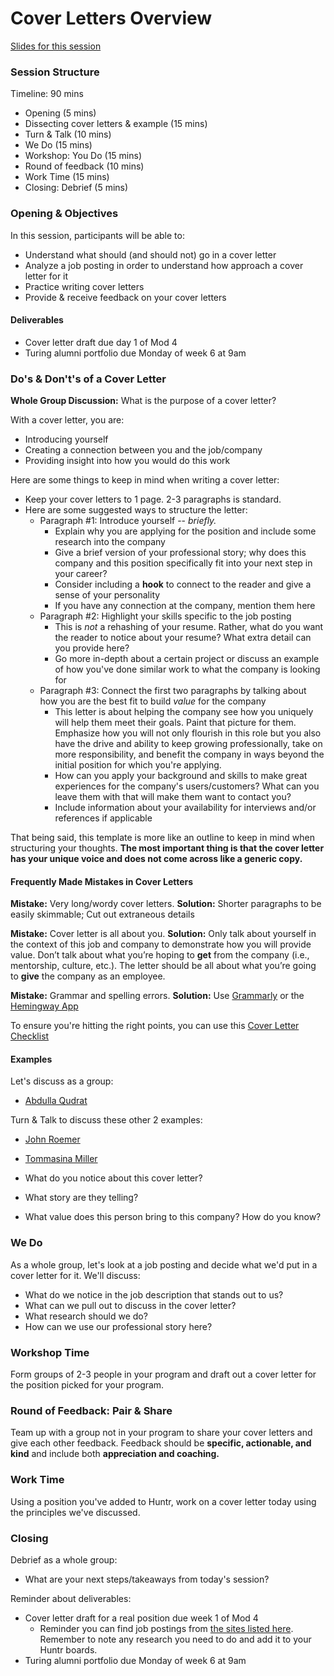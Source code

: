 # Cover Letters Overview

[Slides for this session](https://docs.google.com/presentation/d/1HMUP45CdDOTX07vaHUy5QhIEfbe_XQSyiCiByoDiJhg/edit?usp=sharing)

### Session Structure

Timeline: 90 mins

* Opening (5 mins)
* Dissecting cover letters & example (15 mins)
* Turn & Talk (10 mins)
* We Do (15 mins)
* Workshop: You Do (15 mins)
* Round of feedback (10 mins)
* Work Time (15 mins)
* Closing: Debrief (5 mins)

### Opening & Objectives
In this session, participants will be able to:

* Understand what should (and should not) go in a cover letter
* Analyze a job posting in order to understand how approach a cover letter for it
* Practice writing cover letters
* Provide & receive feedback on your cover letters

#### Deliverables
* Cover letter draft due day 1 of Mod 4
* Turing alumni portfolio due Monday of week 6 at 9am

### Do's & Don't's of a Cover Letter
**Whole Group Discussion:** What is the purpose of a cover letter?

With a cover letter, you are:

* Introducing yourself
* Creating a connection between you and the job/company
* Providing insight into how you would do this work

Here are some things to keep in mind when writing a cover letter:

* Keep your cover letters to 1 page. 2-3 paragraphs is standard. 
* Here are some suggested ways to structure the letter:
  * Paragraph #1: Introduce yourself -- *briefly.*
      * Explain why you are applying for the position and include some research into the company
      * Give a brief version of your professional story; why does this company and this position specifically fit into your next step in your career?
      * Consider including a **hook** to connect to the reader and give a sense of your personality
      * If you have any connection at the company, mention them here
  * Paragraph #2: Highlight your skills specific to the job posting
      * This is *not* a rehashing of your resume. Rather, what do you want the reader to notice about your resume? What extra detail can you provide here?
      * Go more in-depth about a certain project or discuss an example of how you've done similar work to what the company is looking for
  * Paragraph #3: Connect the first two paragraphs by talking about how you are the best fit to build *value* for the company
      * This letter is about helping the company see how you uniquely will help them meet their goals. Paint that picture for them. Emphasize how you will not only flourish in this role but you also have the drive and ability to keep growing professionally, take on more responsibility, and benefit the company in ways beyond the initial position for which you're applying.
      * How can you apply your background and skills to make great experiences for the company's users/customers? What can you leave them with that will make them want to contact you?
      * Include information about your availability for interviews and/or references if applicable
      
That being said, this template is more like an outline to keep in mind when structuring your thoughts. **The most important thing is that the cover letter has your unique voice and does not come across like a generic copy.** 

#### Frequently Made Mistakes in Cover Letters

**Mistake:** Very long/wordy cover letters. **Solution:** Shorter paragraphs to be easily skimmable; Cut out extraneous details 

**Mistake:** Cover letter is all about you. **Solution:** Only talk about yourself in the context of this job and company to demonstrate how you will provide value. Don’t talk about what you’re hoping to **get** from the company (i.e., mentorship, culture, etc.). The letter should be all about what you’re going to **give** the company as an employee.

**Mistake:** Grammar and spelling errors. **Solution:** Use [Grammarly](https://www.grammarly.com/) or the [Hemingway App](http://www.hemingwayapp.com/) 

To ensure you're hitting the right points, you can use this [Cover Letter Checklist](https://github.com/turingschool/career-development-curriculum/blob/master/module_four/cover_letter_checklist.md)

#### Examples
Let's discuss as a group:
* [Abdulla Qudrat](https://github.com/turingschool/career-development-curriculum/blob/master/files/Abdulla_Blinker%20Cover%20Letter.pdf)

Turn & Talk to discuss these other 2 examples:
* [John Roemer](https://github.com/turingschool/career-development-curriculum/blob/master/files/JohnRoemerNordstromCoverLetter.pdf)
* [Tommasina Miller](https://github.com/turingschool/career-development-curriculum/blob/master/files/Example%20Cover%20Letter.pdf)

* What do you notice about this cover letter? 
* What story are they telling?
* What value does this person bring to this company? How do you know? 

### We Do
As a whole group, let's look at a job posting and decide what we'd put in a cover letter for it. We'll discuss:

* What do we notice in the job description that stands out to us? 
* What can we pull out to discuss in the cover letter?
* What research should we do?
* How can we use our professional story here?

### Workshop Time
Form groups of 2-3 people in your program and draft out a cover letter for the position picked for your program. 

### Round of Feedback: Pair & Share
Team up with a group not in your program to share your cover letters and give each other feedback. Feedback should be **specific, actionable, and kind** and include both **appreciation and coaching.** 

### Work Time
Using a position you've added to Huntr, work on a cover letter today using the principles we've discussed. 

### Closing
Debrief as a whole group:

* What are your next steps/takeaways from today's session?

Reminder about deliverables:

* Cover letter draft for a real position due week 1 of Mod 4
  * Reminder you can find job postings from [the sites listed here](https://github.com/turingschool/career-development-curriculum/blob/master/module_three/job_search_strategies.md). Remember to note any research you need to do and add it to your Huntr boards.
* Turing alumni portfolio due Monday of week 6 at 9am
